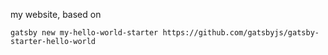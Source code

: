 my website, based on

`gatsby new my-hello-world-starter https://github.com/gatsbyjs/gatsby-starter-hello-world`